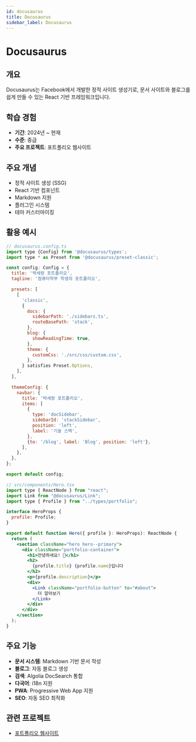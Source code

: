 ```yaml
---
id: docusaurus
title: Docusaurus
sidebar_label: Docusaurus
---
```


# Docusaurus

## 개요

Docusaurus는 Facebook에서 개발한 정적 사이트 생성기로, 문서 사이트와 블로그를 쉽게 만들 수 있는 React 기반 프레임워크입니다.

## 학습 경험

- **기간**: 2024년 ~ 현재
- **수준**: 중급
- **주요 프로젝트**: 포트폴리오 웹사이트

## 주요 개념

- 정적 사이트 생성 (SSG)
- React 기반 컴포넌트
- Markdown 지원
- 플러그인 시스템
- 테마 커스터마이징

## 활용 예시

```jsx
// docusaurus.config.ts
import type {Config} from '@docusaurus/types';
import type * as Preset from '@docusaurus/preset-classic';

const config: Config = {
  title: '박세랑 포트폴리오',
  tagline: '컴퓨터학부 학생의 포트폴리오',

  presets: [
    [
      'classic',
      {
        docs: {
          sidebarPath: './sidebars.ts',
          routeBasePath: 'stack',
        },
        blog: {
          showReadingTime: true,
        },
        theme: {
          customCss: './src/css/custom.css',
        },
      } satisfies Preset.Options,
    ],
  ],

  themeConfig: {
    navbar: {
      title: '박세랑 포트폴리오',
      items: [
        {
          type: 'docSidebar',
          sidebarId: 'stackSidebar',
          position: 'left',
          label: '기술 스택',
        },
        {to: '/blog', label: 'Blog', position: 'left'},
      ],
    },
  },
};

export default config;
```

```jsx
// src/components/Hero.tsx
import type { ReactNode } from "react";
import Link from "@docusaurus/Link";
import type { Profile } from "../types/portfolio";

interface HeroProps {
  profile: Profile;
}

export default function Hero({ profile }: HeroProps): ReactNode {
  return (
    <section className="hero hero--primary">
      <div className="portfolio-container">
        <h1>안녕하세요! 👋</h1>
        <h2>
          {profile.title} {profile.name}입니다
        </h2>
        <p>{profile.description}</p>
        <div>
          <Link className="portfolio-button" to="#about">
            더 알아보기
          </Link>
        </div>
      </div>
    </section>
  );
}
```

## 주요 기능

- **문서 시스템**: Markdown 기반 문서 작성
- **블로그**: 자동 블로그 생성
- **검색**: Algolia DocSearch 통합
- **다국어**: i18n 지원
- **PWA**: Progressive Web App 지원
- **SEO**: 자동 SEO 최적화

## 관련 프로젝트

- [포트폴리오 웹사이트](/projects/portfolio)
